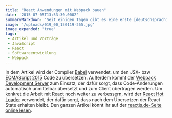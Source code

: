 ```yaml
---
title: "React Anwendungen mit Webpack bauen"
date: '2015-07-05T13:53:30.000Z'
summaryMarkdown: 'Seit einigen Tagen gibt es eine erste [deutschsprachige Community-Seite](http://reactjs.de/) rund um die JavaScript Bibliothek [React](http://facebook.github.io/react). Dort haben ich einen Artikel geschrieben, in dem an Hand eines React/ES6-Beispiels beschrieben wird, wie sich mit [Webpack](http://webpack.github.io/) React Anwendungen bauen lassen.'
image: '/uploads/019_00_150119-265.jpg'
image_expanded: 'true'
tags:
 - Artikel und Vorträge
 - JavaScript
 - React
 - Softwareentwicklung
 - Webpack
---
```


In dem Artikel wird der Compiler [Babel](http://babeljs.io) verwendet, um den JSX- bzw [ECMAScript 2015](https://github.com/lukehoban/es6features) Code zu übersetzen. Außerdem kommt der [Webpack Development Server](http://webpack.github.io/docs/webpack-dev-server.html) zum Einsatz, der dafür sorgt, dass Code-Änderungen automatisch unmittelbar übersetzt und zum Client übertragen werden. Um konkret die Arbeit mit React noch weiter zu verbessern, wird der [React Hot Loader](http://gaearon.github.io/react-hot-loader) verwendet, der dafür sorgt, dass nach dem Übersetzen der React State erhalten bleibt. Den ganzen Artikel könnt ihr auf der [reactjs.de-Seite online lesen](http://reactjs.de/posts/react-anwendungen-mit-webpack-entwickeln).  

